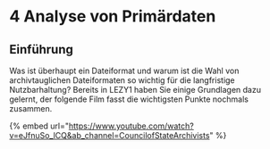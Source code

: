 # 4 Analyse von Primärdaten

## Einführung

Was ist überhaupt ein Dateiformat und warum ist die Wahl von archivtauglichen Dateiformaten so wichtig für die langfristige Nutzbarhaltung? Bereits in LEZY1 haben Sie einige Grundlagen dazu gelernt, der folgende Film fasst die wichtigsten Punkte nochmals zusammen.

{% embed url="https://www.youtube.com/watch?v=eJfnuSo_lCQ&ab_channel=CouncilofStateArchivists" %}

